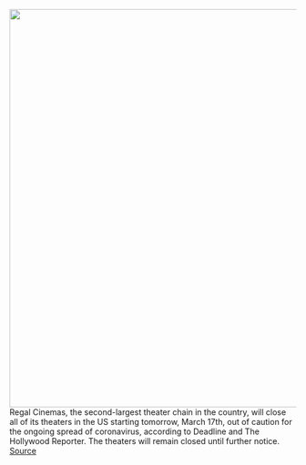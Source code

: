 <img src='https://cdn.vox-cdn.com/thumbor/VSKx0X7xJD-5dRsdyDUg1u8LaWQ=/0x0:4000x2659/1200x800/filters:focal(2121x1204:2761x1844)/cdn.vox-cdn.com/uploads/chorus_image/image/66509767/1207241787.jpg.0.jpg' width='700px' /><br/>
Regal Cinemas, the second-largest theater chain in the country, will close all of its theaters in the US starting tomorrow, March 17th, out of caution for the ongoing spread of coronavirus, according to Deadline and The Hollywood Reporter. The theaters will remain closed until further notice.
<a href='https://www.theverge.com/2020/3/16/21182499/regal-cinemas-close-all-us-theaters-march-17th-coronavirus'> Source <a/>